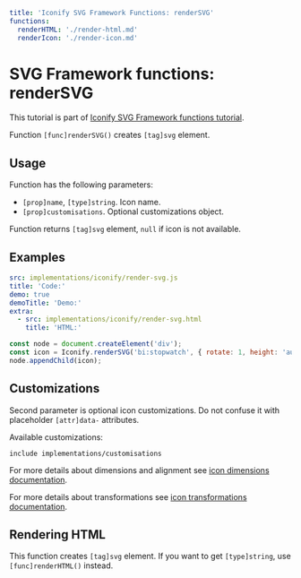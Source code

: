 ```yaml
title: 'Iconify SVG Framework Functions: renderSVG'
functions:
  renderHTML: './render-html.md'
  renderIcon: './render-icon.md'
```

# SVG Framework functions: renderSVG

This tutorial is part of [Iconify SVG Framework functions tutorial](./functions.md#render).

Function `[func]renderSVG()` creates `[tag]svg` element.

## Usage

Function has the following parameters:

- `[prop]name`, `[type]string`. Icon name.
- `[prop]customisations`. Optional customizations object.

Function returns `[tag]svg` element, `null` if icon is not available.

## Examples

```yaml
src: implementations/iconify/render-svg.js
title: 'Code:'
demo: true
demoTitle: 'Demo:'
extra:
  - src: implementations/iconify/render-svg.html
    title: 'HTML:'
```

```js
const node = document.createElement('div');
const icon = Iconify.renderSVG('bi:stopwatch', { rotate: 1, height: 'auto' });
node.appendChild(icon);
```

## Customizations

Second parameter is optional icon customizations. Do not confuse it with placeholder `[attr]data-` attributes.

Available customizations:

`include implementations/customisations`

For more details about dimensions and alignment see [icon dimensions documentation](./dimensions.md).

For more details about transformations see [icon transformations documentation](./transform.md).

## Rendering HTML

This function creates `[tag]svg` element. If you want to get `[type]string`, use `[func]renderHTML()` instead.
